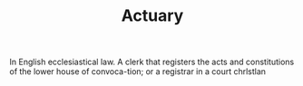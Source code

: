 ---
title: Actuary
letter: A
permalink: "/definitions/bld-actuary.html"
body: In English ecclesiastical law. A clerk that registers the acts and constitutions
  of the lower house of convoca-tion; or a registrar in a court chrlstlan
published_at: '2018-07-07'
source: Black's Law Dictionary 2nd Ed (1910)
layout: post
---